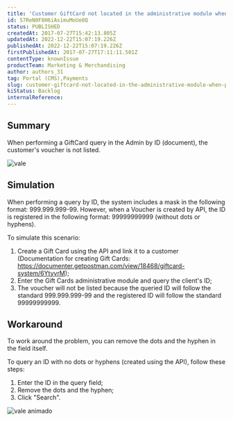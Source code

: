 ```yaml
---
title: 'Customer GiftCard not located in the administrative module when performing a CPF query'
id: 57ReN0F8H6iAsimuMoUe8Q
status: PUBLISHED
createdAt: 2017-07-27T15:42:13.805Z
updatedAt: 2022-12-22T15:07:19.226Z
publishedAt: 2022-12-22T15:07:19.226Z
firstPublishedAt: 2017-07-27T17:11:11.501Z
contentType: knownIssue
productTeam: Marketing & Merchandising
author: authors_31
tag: Portal (CMS),Payments
slug: customer-giftcard-not-located-in-the-administrative-module-when-performing--cpf-query
kiStatus: Backlog
internalReference: 
---
```


## Summary

When performing a GiftCard query in the Admin by ID (document), the customer's voucher is not listed.

![vale](//images.contentful.com/alneenqid6w5/78Mt2DDgaIwg2I66gSYGgM/66de95f8e3b3b73d20a0165f4da67f88/vale.png)

## Simulation

When performing a query by ID, the system includes a mask in the following format: 999.999.999-99. However, when a Voucher is created by API, the ID is registered in the following format: 99999999999 (without dots or hyphens).

To simulate this scenario:

1. Create a Gift Card using the API and link it to a customer (Documentation for creating Gift Cards: https://documenter.getpostman.com/view/18468/giftcard-system/6YtyvrM);
2. Enter the Gift Cards administrative module and query the client's ID;
3. The voucher will not be listed because the queried ID will follow the standard 999.999.999-99 and the registered ID will follow the standard 99999999999.

## Workaround

To work around the problem, you can remove the dots and the hyphen in the field itself.

To query an ID with no dots or hyphens (created using the API), follow these steps:
1. Enter the ID in the query field;
2. Remove the dots and the hyphen;
3. Click "Search".

![vale animado](//images.contentful.com/alneenqid6w5/p5ybSG51tYmIe2qCu2GGg/2c68720ce41c517630b7049c49daf3f9/vale.gif)

